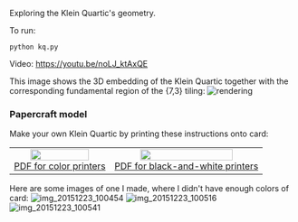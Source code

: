 Exploring the Klein Quartic's geometry.

To run: 

    python kq.py

Video: https://youtu.be/noLJ_ktAxQE

This image shows the 3D embedding of the Klein Quartic together with the corresponding fundamental region of the {7,3} tiling:
![rendering](https://user-images.githubusercontent.com/647092/27866719-4ea1f6ee-618f-11e7-906b-e931df1f17e9.png)

### Papercraft model ###

Make your own Klein Quartic by printing these instructions onto card:
<table border="0" cellpadding="20"><tr>
<td align="center"><a href="[https://github.com/timhutton/klein-quartic/raw/master/papercraft/instructions_for_color_printer.pdf](https://github.com/timhutton/klein-quartic/blob/main/papercraft/instructions_for_color_printer.pdf)"><img src="https://user-images.githubusercontent.com/647092/27867154-c5a15a0e-6190-11e7-8613-f518c5b73b40.png" width="80%"><br>PDF for color printers</a></td>
<td align="center"><a href="[https://github.com/timhutton/klein-quartic/raw/master/papercraft/instructions.pdf](https://github.com/timhutton/klein-quartic/blob/main/papercraft/instructions.pdf)"><img src="https://user-images.githubusercontent.com/647092/27867155-c5b8f09c-6190-11e7-8d7a-c2bf43a81c56.png" width="80%"><br>PDF for black-and-white printers</a></td>
</tr></table>

Here are some images of one I made, where I didn't have enough colors of card:
![img_20151223_100454](https://cloud.githubusercontent.com/assets/647092/12025864/f3761b04-adaa-11e5-9a79-daad33d30248.jpg)
![img_20151223_100516](https://cloud.githubusercontent.com/assets/647092/12025865/f3963632-adaa-11e5-899b-b826f0c8bebd.jpg)
![img_20151223_100541](https://cloud.githubusercontent.com/assets/647092/12025866/f3992284-adaa-11e5-81ae-2ff7ef05b0c6.jpg)

